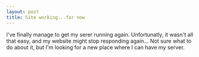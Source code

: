 ```yaml
---
layout: post
title: Site working...for now
---
```


I've finally manage to get my serer running again. Unfortunatly, it wasn't all that easy, and my website might stop responding again... Not sure what to do about it, but I'm looking for a new place where I can have my server.

